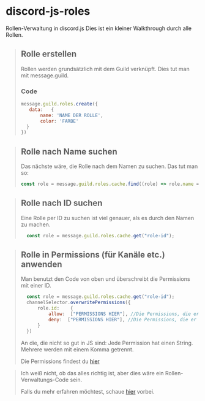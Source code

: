 # discord-js-roles
Rollen-Verwaltung in discord.js
Dies ist ein kleiner Walkthrough durch alle Rollen.

> ## Rolle erstellen
> Rollen werden grundsätzlich mit dem Guild verknüpft. Dies tut man mit message.guild.
>
> ### Code
> ```javascript
> message.guild.roles.create({
>    data:   {
>        name: 'NAME DER ROLLE',
>        color: 'FARBE'
>   }
> })
> ```

> ## Rolle nach Name suchen
> Das nächste wäre, die Rolle nach dem Namen zu suchen. Das tut man so:
> ```javascript
> const role = message.guild.roles.cache.find((role) => role.name === 'ROLLEN NAME');
> ```

> ## Rolle nach ID suchen
> Eine Rolle per ID zu suchen ist viel genauer, als es durch den Namen zu machen.
> ```javascript
>   const role = message.guild.roles.cache.get("role-id");
> ```
>

> ## Rolle in Permissions (für Kanäle etc.) anwenden
> Man benutzt den Code von oben und überschreibt die Permissions mit einer ID.
> ```javascript
>   const role = message.guild.roles.cache.get("role-id");
>   channelSelector.overwritePermissions({
>       role.id:    {
>           allow:  ["PERMISSIONS HIER"], //Die Permissions, die er für die Rolle im Kanal erlauben soll. 
>           deny:  ["PERMISSIONS HIER"], //Die Permissions, die er für die Rolle im Kanal verbieten soll. 
>       }
>   })
> ```
> An die, die nicht so gut in JS sind: Jede Permission hat einen String. Mehrere werden mit einem Komma getrennt.
>
> Die Permissions findest du [hier](https://discord.com/developers/docs/topics/permissions)



> Ich weiß nicht, ob das alles richtig ist, aber dies wäre ein Rollen-Verwaltungs-Code sein.
> 
> Falls du mehr erfahren möchtest, schaue [hier](https://discordjs.guide/popular-topics/permissions.html#roles-as-bot-permissions) vorbei.